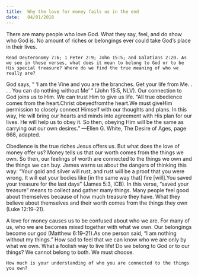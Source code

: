 ```yaml
---
title:  Why the love for money fails us in the end
date:   04/01/2018
---
```


There are many people who love God. What they say, feel, and do show who God is. No amount of riches or belongings ever could take God’s place in their lives. 

`Read Deuteronomy 7:6; 1 Peter 2:9; John 15:5; and Galatians 2:20. As we see in these verses, what does it mean to belong to God or to be His special treasure? Where do we find the true meaning of who we really are?` 

God says, “ ‘I am the Vine and you are the branches. Get your life from Me. . . . You can do nothing without Me’ ” (John 15:5, NLV). Our connection to God joins us to Him. We can trust Him to give us life. “All true obedience comes from the heart.Christ obeyedfromthe heart.We must giveHim permission to closely connect Himself with our thoughts and plans. In this way, He will bring our hearts and minds into agreement with His plan for our lives. He will help us to obey it. So then, obeying Him will be the same as carrying out our own desires.” —Ellen G. White, The Desire of Ages, page 668, adapted. 

Obedience is the true riches Jesus offers us. But what does the love of money offer us? Money tells us that our worth comes from the things we own. So then, our feelings of worth are connected to the things we own and the things we can buy. James warns us about the dangers of thinking this way: “Your gold and silver will rust, and rust will be a proof that you were wrong. It will eat your bodies like [in the same way that] fire [will].You saved your treasure for the last days” (James 5:3, ICB). In this verse, “saved your treasure” means to collect and gather many things. Many people feel good about themselves because of how much treasure they have. What they believe about themselves and their worth comes from the things they own (Luke 12:19–21). 

A love for money causes us to be confused about who we are. For many of us, who we are becomes mixed together with what we own. Our belongings become our god (Matthew 6:19–21).As one person said, “I am nothing without my things.” How sad to feel that we can know who we are only by what we own. What a foolish way to live life! Do we belong to God or to our things? We cannot belong to both. We must choose. 

`How much is your understanding of who you are connected to the things you own?`